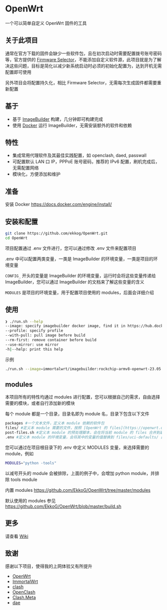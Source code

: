 # OpenWrt

一个可以简单自定义 OpenWrt 固件的工具

## 关于此项目

通常在官方下载的固件会缺少一些软件包，且在初次启动时需要配置拨号账号密码等，官方提供的 [Firmware Selector](https://firmware-selector.openwrt.org/)，不能添加自定义软件源，此项目就是为了解决这些问题，目标是简化以减少新系统启动时必须的初始化配置为，达到开机无需配置即可使用

另外项目会将配置持久化，相比 Firmware Selector，无需每次生成固件都需要重新配置

<!-- Built With -->
## 基于

- 基于 [ImageBuilder](https://openwrt.org/docs/guide-user/additional-software/imagebuilder) 构建，几分钟即可构建完成
- 使用 [Docker](https://www.docker.com/) 运行 ImageBuilder，无需安装额外的软件和依赖

## 特性

- 集成常用代理软件及其最佳实践配置，如 openclash, daed, passwall
- 可配置默认 LAN 口 IP，PPPoE 账号密码，推荐的 IPv6 配置，刷机完成后，无需配置网络
- 模块化，方便添加和维护
<!-- Prerequisites -->
## 准备

安装 Docker https://docs.docker.com/engine/install/

## 安装和配置

```bash
git clone https://github.com/ekkog/OpenWrt.git
cd OpenWrt
```

项目配置通过 .env 文件进行，您可以通过修改 .env 文件来配置项目

.env 中可以配置两类变量，一类是 ImageBuilder 的环境变量，一类是项目的环境变量

`CONFIG_` 开头的变量是 ImageBuilder 的环境变量，运行时会将这些变量传递给 ImageBuilder，您可以通过 ImageBuilder 的文档来了解这些变量的含义

`MODULES` 是项目的环境变量，用于配置项目使用的 modules，后面会详细介绍

## 使用

```bash
❯ ./run.sh --help                                                                           
--image: specify imagebuilder docker image, find it in https://hub.docker.com/r/openwrt/imagebuilder/tags or https://hub.docker.com/r/immortalwrt/imagebuilder/tags
--profile: specify profile
--with-pull: pull image before build
--rm-first: remove container before build
--use-mirror: use mirror
-h|--help: print this help
```

示例

```bash
./run.sh --image=immortalwrt/imagebuilder:rockchip-armv8-openwrt-23.05.1 --profile=friendlyarm_nanopi-r2s --rm-first --with-pull --use-mirror=1                                  
```

## modules

本项目所有的特性均通过 modules 进行配置，您可以根据自己的需求，自由选择需要的模块，或者自行添加新的模块

每个 module 都是一个目录，目录名即为 module 名，目录下包含以下文件

```bash
packages #一个文本文件，定义本 module 依赖的软件包
files/ #定义本 module 需要的文件，按照 [OpenWrt 的 files](https://openwrt.org/docs/guide-developer/toolchain/use-buildsystem#custom_files) 规范，放置到对应的目录下，最后会将所有 module 的 files 合并到一个目录下
post-files.sh #定义本 module 的预处理脚本，会在将当前 module 的 files 合并到最终目录后执行
.env #定义本 module 的环境变量，会将其中的变量的值替换到 files/uci-defaults/ 目录下的文件中
```

您可以通过在项目根目录下的 .env 中定义 MODULES 变量，来选择需要的 module，例如

```bash
MODULES="python -tools"
```

以减号开头的 module 会被排除，上面的例子中，会增加 python module，并排除 tools module

内置 modules https://github.com/EkkoG/OpenWrt/tree/master/modules

默认使用的 modules 参见 https://github.com/EkkoG/OpenWrt/blob/master/build.sh

## 更多

请查看 [Wiki](https://github.com/EkkoG/OpenWrt/wiki)

## 致谢

感谢以下项目，使得我的上网体验又有所提升

- [OpenWrt](https://openwrt.org/)
- [ImmortalWrt](http://immortalwrt.org/)
- [clash](https://github.com/Dreamacro/clash)
- [OpenClash](https://github.com/vernesong/OpenClash)
- [Clash.Meta](https://github.com/MetaCubeX/Clash.Meta)
- [dae](https://github.com/daeuniverse/dae)
